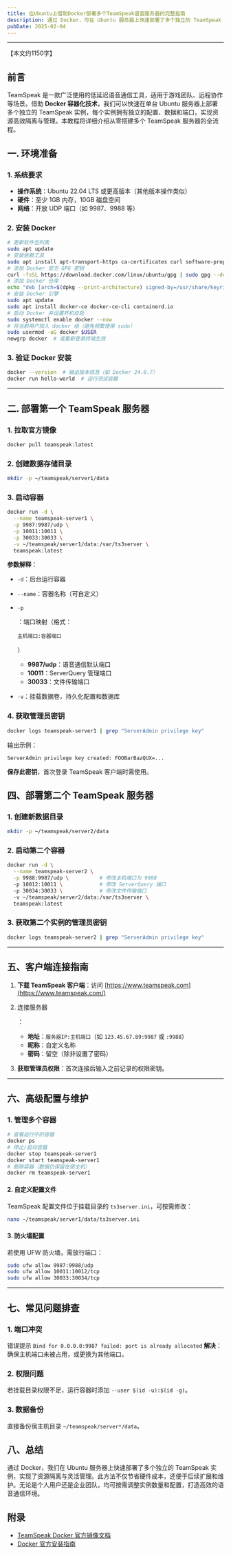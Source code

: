 ```yaml
---
title: 在Ubuntu上借助Docker部署多个TeamSpeak语音服务器的完整指南
description: 通过 Docker，可在 Ubuntu 服务器上快速部署了多个独立的 TeamSpeak 实例，实现了资源隔离与灵活管理。此方法不仅节省硬件成本，还便于后续扩展和维护。
pubDate: 2025-02-04
---
```


------

【本文约1150字】

## 前言

TeamSpeak 是一款广泛使用的低延迟语音通信工具，适用于游戏团队、远程协作等场景。借助 **Docker 容器化技术**，我们可以快速在单台 Ubuntu 服务器上部署多个独立的 TeamSpeak 实例，每个实例拥有独立的配置、数据和端口，实现资源高效隔离与管理。本教程将详细介绍从零搭建多个 TeamSpeak 服务器的全流程。

## 一. 环境准备

### 1. 系统要求

- **操作系统**：Ubuntu 22.04 LTS 或更高版本（其他版本操作类似）
- **硬件**：至少 1GB 内存，10GB 磁盘空间
- **网络**：开放 UDP 端口（如 9987、9988 等）

### 2. 安装 Docker

```bash
# 更新软件包列表
sudo apt update
# 安装依赖工具
sudo apt install apt-transport-https ca-certificates curl software-properties-common
# 添加 Docker 官方 GPG 密钥
curl -fsSL https://download.docker.com/linux/ubuntu/gpg | sudo gpg --dearmor -o /usr/share/keyrings/docker-archive-keyring.gpg
# 添加 Docker 仓库
echo "deb [arch=$(dpkg --print-architecture) signed-by=/usr/share/keyrings/docker-archive-keyring.gpg] https://download.docker.com/linux/ubuntu $(lsb_release -cs) stable" | sudo tee /etc/apt/sources.list.d/docker.list > /dev/null
# 安装 Docker 引擎
sudo apt update
sudo apt install docker-ce docker-ce-cli containerd.io
# 启动 Docker 并设置开机自启
sudo systemctl enable docker --now
# 将当前用户加入 docker 组（避免频繁使用 sudo）
sudo usermod -aG docker $USER
newgrp docker  # 或重新登录终端生效
```

### 3. 验证 Docker 安装

```bash
docker --version  # 输出版本信息（如 Docker 24.0.7）
docker run hello-world  # 运行测试容器
```

------

## 二. 部署第一个 TeamSpeak 服务器

### 1. 拉取官方镜像

```bash
docker pull teamspeak:latest
```

### 2. 创建数据存储目录

```bash
mkdir -p ~/teamspeak/server1/data
```

### 3. 启动容器

```bash
docker run -d \
  --name teamspeak-server1 \
  -p 9987:9987/udp \
  -p 10011:10011 \
  -p 30033:30033 \
  -v ~/teamspeak/server1/data:/var/ts3server \
  teamspeak:latest
```

**参数解释**：

- `-d`：后台运行容器

- `--name`：容器名称（可自定义）

- ```
  -p
  ```

  ：端口映射（格式：

  ```
  主机端口:容器端口
  ```

  ）

  - **9987/udp**：语音通信默认端口
  - **10011**：ServerQuery 管理端口
  - **30033**：文件传输端口

- `-v`：挂载数据卷，持久化配置和数据库

### 4. 获取管理员密钥

```bash
docker logs teamspeak-server1 | grep "ServerAdmin privilege key"
```

输出示例：

```
ServerAdmin privilege key created: FOOBarBazQUX=...
```

**保存此密钥**，首次登录 TeamSpeak 客户端时需使用。

## 四、部署第二个 TeamSpeak 服务器

### 1. 创建新数据目录

```bash
mkdir -p ~/teamspeak/server2/data
```

### 2. 启动第二个容器

```bash
docker run -d \
  --name teamspeak-server2 \
  -p 9988:9987/udp \          # 修改主机端口为 9988
  -p 10012:10011 \            # 修改 ServerQuery 端口
  -p 30034:30033 \            # 修改文件传输端口
  -v ~/teamspeak/server2/data:/var/ts3server \
  teamspeak:latest
```

### 3. 获取第二个实例的管理员密钥

```bash
docker logs teamspeak-server2 | grep "ServerAdmin privilege key"
```

------

## 五、客户端连接指南

1. **下载 TeamSpeak 客户端**：访问 [https://www.teamspeak.com](https://www.teamspeak.com/)

2. 连接服务器

   ：

   - **地址**：`服务器IP:主机端口`（如 `123.45.67.89:9987` 或 `:9988`）
   - **昵称**：自定义名称
   - **密码**：留空（除非设置了密码）

3. **获取管理员权限**：首次连接后输入之前记录的权限密钥。

------

## 六、高级配置与维护

### 1. 管理多个容器

```bash
# 查看运行中的容器
docker ps
# 停止/启动容器
docker stop teamspeak-server1
docker start teamspeak-server1
# 删除容器（数据仍保留在宿主机）
docker rm teamspeak-server1
```

#### 2. 自定义配置文件

TeamSpeak 配置文件位于挂载目录的 `ts3server.ini`，可按需修改：

```bash
nano ~/teamspeak/server1/data/ts3server.ini
```

#### 3. 防火墙配置

若使用 UFW 防火墙，需放行端口：

```bash
sudo ufw allow 9987:9988/udp
sudo ufw allow 10011:10012/tcp
sudo ufw allow 30033:30034/tcp
```

------

## 七、常见问题排查

### 1. 端口冲突

错误提示 `Bind for 0.0.0.0:9987 failed: port is already allocated`
 **解决**：确保主机端口未被占用，或更换为其他端口。

### 2. 权限问题

若挂载目录权限不足，运行容器时添加 `--user $(id -u):$(id -g)`。

### 3. 数据备份

直接备份宿主机目录 `~/teamspeak/server*/data`。

## 八、总结

通过 Docker，我们在 Ubuntu 服务器上快速部署了多个独立的 TeamSpeak 实例，实现了资源隔离与灵活管理。此方法不仅节省硬件成本，还便于后续扩展和维护。无论是个人用户还是企业团队，均可按需调整实例数量和配置，打造高效的语音通信环境。

## **附录**

- [TeamSpeak Docker 官方镜像文档](https://hub.docker.com/_/teamspeak)
- [Docker 官方安装指南](https://docs.docker.com/engine/install/ubuntu/)
